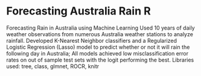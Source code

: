 # Forecasting Australia Rain R
Forecasting Rain in Australia using Machine Learning
Used 10 years of daily weather observations from numerous Australia weather stations to analyze rainfall.
Developed K-Nearest Neighbor classifiers and a Regularized Logistic Regression (Lasso) model to predict
whether or not it will rain the following day in Australia; All models achieved low misclassification error
rates on out of sample test sets with the logit performing the best.
Libraries used: tree, class, glmnet, ROCR, knitr

